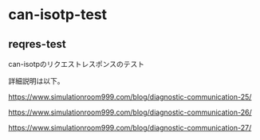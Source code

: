 # can-isotp-test

## reqres-test

can-isotpのリクエストレスポンスのテスト

詳細説明は以下。

https://www.simulationroom999.com/blog/diagnostic-communication-25/

https://www.simulationroom999.com/blog/diagnostic-communication-26/

https://www.simulationroom999.com/blog/diagnostic-communication-27/

